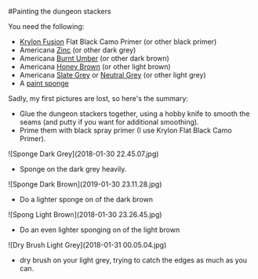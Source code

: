 #Painting the dungeon stackers

You need the following:

* [Krylon Fusion](http://amzn.to/2C8XG0L) Flat Black Camo Primer (or other black primer)
* Americana [Zinc](http://amzn.to/2BmC6t2) (or other dark grey)
* Americana [Burnt Umber](http://amzn.to/2HbRqZR) (or other dark brown)
* Americana [Honey Brown](http://amzn.to/2BmMi4O) (or other light brown)
* Americana [Slate Grey](http://amzn.to/2C89rVe) or [Neutral Grey](http://amzn.to/2Eed16e) (or other light grey)
* A [paint sponge](http://amzn.to/2EEMa2A)

Sadly, my first pictures are lost, so here's the summary:

* Glue the dungeon stackers together, using a hobby knife to smooth the seams (and putty if you want for additional smoothing).
* Prime them with black spray primer (I use Krylon Flat Black Camo Primer).

![Sponge Dark Grey](2018-01-30 22.45.07.jpg)
* Sponge on the dark grey heavily.

![Sponge Dark Brown](2019-01-30 23.11.28.jpg)
* Do a lighter sponge on of the dark brown

![Spong Light Brown](2018-01-30 23.26.45.jpg)
* Do an even lighter sponging on of the light brown

![Dry Brush Light Grey](2018-01-31 00.05.04.jpg)
* dry brush on your light grey, trying to catch the edges as much as you can.


